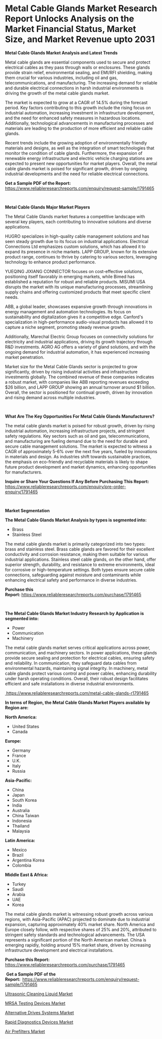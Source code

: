 <p><h1>Metal Cable Glands Market Research Report Unlocks Analysis on the Market Financial Status, Market Size, and Market Revenue upto 2031</h1></p><p><strong>Metal Cable Glands Market Analysis and Latest Trends</strong></p>
<p><p>Metal cable glands are essential components used to secure and protect electrical cables as they pass through walls or enclosures. These glands provide strain relief, environmental sealing, and EMI/RFI shielding, making them crucial for various industries, including oil and gas, telecommunications, and manufacturing. The increasing demand for reliable and durable electrical connections in harsh industrial environments is driving the growth of the metal cable glands market.</p><p>The market is expected to grow at a CAGR of 14.5% during the forecast period. Key factors contributing to this growth include the rising focus on industrial automation, increasing investment in infrastructure development, and the need for enhanced safety measures in hazardous locations. Additionally, technological advancements in manufacturing processes and materials are leading to the production of more efficient and reliable cable glands.</p><p>Recent trends include the growing adoption of environmentally friendly materials and designs, as well as the integration of smart technologies that monitor the condition of cable glands. Furthermore, the expansion of renewable energy infrastructure and electric vehicle charging stations are expected to present new opportunities for market players. Overall, the metal cable glands market is poised for significant growth, driven by ongoing industrial developments and the need for reliable electrical connections.</p></p>
<p><strong>Get a Sample PDF of the Report:&nbsp;</strong> <a href="https://www.reliableresearchreports.com/enquiry/request-sample/1791465?utm_campaign=13&utm_medium=2&utm_source=Github&utm_content=ia&utm_term=09112024&utm_id=metal-cable-glands">https://www.reliableresearchreports.com/enquiry/request-sample/1791465</a></p>
<p>&nbsp;</p>
<p><strong>Metal Cable Glands Major Market Players</strong></p>
<p><p>The Metal Cable Glands market features a competitive landscape with several key players, each contributing to innovative solutions and diverse applications. </p><p>HUGRO specializes in high-quality cable management solutions and has seen steady growth due to its focus on industrial applications. Electrical Connections Ltd emphasizes custom solutions, which has allowed it to expand its presence in niche markets. LAPP GROUP, known for its extensive product range, continues to thrive by catering to various sectors, leveraging technology to enhance product performance.</p><p>YUEQING JIXIANG CONNECTOR focuses on cost-effective solutions, positioning itself favorably in emerging markets, while Bimed has established a reputation for robust and reliable products. MISUMI USA disrupts the market with its unique manufacturing processes, streamlining supply chains and offering customized products that meet specific client needs. </p><p>ABB, a global leader, showcases expansive growth through innovations in energy management and automation technologies. Its focus on sustainability and digitalization gives it a competitive edge. Canford's specialization in high-performance audio-visual products has allowed it to capture a niche segment, promoting steady revenue growth.</p><p>Additionally, Marechal Electric Group focuses on connectivity solutions for electricity and industrial applications, driving its growth trajectory through R&D investments. AGRO AG offers a variety of gland solutions, and with the ongoing demand for industrial automation, it has experienced increasing market penetration.</p><p>Market size for the Metal Cable Glands sector is projected to grow significantly, driven by rising industrial activities and infrastructure investments globally. The combined revenue of these companies indicates a robust market, with companies like ABB reporting revenues exceeding $26 billion, and LAPP GROUP showing an annual turnover around $1 billion. Overall, the sector is positioned for continual growth, driven by innovation and rising demand across multiple industries.</p></p>
<p>&nbsp;</p>
<p><strong>What Are The Key Opportunities For Metal Cable Glands Manufacturers?</strong></p>
<p><p>The metal cable glands market is poised for robust growth, driven by rising industrial automation, increasing infrastructure projects, and stringent safety regulations. Key sectors such as oil and gas, telecommunications, and manufacturing are fueling demand due to the need for durable and secure cable management solutions. The market is expected to witness a CAGR of approximately 5-6% over the next five years, fueled by innovations in materials and design. As industries shift towards sustainable practices, the emphasis on eco-friendly and recyclable materials is likely to shape future product development and market dynamics, enhancing opportunities for manufacturers.</p></p>
<p><strong>Inquire or Share Your Questions If Any Before Purchasing This Report:</strong> <a href="https://www.reliableresearchreports.com/enquiry/pre-order-enquiry/1791465?utm_campaign=13&utm_medium=2&utm_source=Github&utm_content=ia&utm_term=09112024&utm_id=metal-cable-glands">https://www.reliableresearchreports.com/enquiry/pre-order-enquiry/1791465</a></p>
<p>&nbsp;</p>
<p><strong>Market Segmentation</strong></p>
<p><strong>The Metal Cable Glands Market Analysis by types is segmented into:</strong></p>
<p><ul><li>Brass</li><li>Stainless Steel</li></ul></p>
<p><p>The metal cable glands market is primarily categorized into two types: brass and stainless steel. Brass cable glands are favored for their excellent conductivity and corrosion resistance, making them suitable for various industrial applications. Stainless steel cable glands, on the other hand, offer superior strength, durability, and resistance to extreme environments, ideal for corrosive or high-temperature settings. Both types ensure secure cable connections, safeguarding against moisture and contaminants while enhancing electrical safety and performance in diverse industries.</p></p>
<p><strong>Purchase this Report:&nbsp;</strong><a href="https://www.reliableresearchreports.com/purchase/1791465?utm_campaign=13&utm_medium=2&utm_source=Github&utm_content=ia&utm_term=09112024&utm_id=metal-cable-glands">https://www.reliableresearchreports.com/purchase/1791465</a></p>
<p>&nbsp;</p>
<p><strong>The Metal Cable Glands Market Industry Research by Application is segmented into:</strong></p>
<p><ul><li>Power</li><li>Communication</li><li>Machinery</li></ul></p>
<p><p>The metal cable glands market serves critical applications across power, communication, and machinery sectors. In power applications, these glands provide secure sealing and protection for electrical cables, ensuring safety and reliability. In communication, they safeguard data cables from environmental hazards, maintaining signal integrity. In machinery, metal cable glands protect various control and power cables, enhancing durability under harsh operating conditions. Overall, their robust design facilitates efficient and safe installations in diverse industrial environments.</p></p>
<p><a href="https://www.reliableresearchreports.com/metal-cable-glands-r1791465?utm_campaign=13&utm_medium=2&utm_source=Github&utm_content=ia&utm_term=09112024&utm_id=metal-cable-glands">&nbsp;https://www.reliableresearchreports.com/metal-cable-glands-r1791465</a></p>
<p><strong>In terms of Region, the Metal Cable Glands Market Players available by Region are:</strong></p>
<p>
    <p> <strong> North America: </strong>
        <ul>
            <li>United States</li>
            <li>Canada</li>
        </ul>
        </p> 
    <p> <strong> Europe: </strong>
        <ul>
            <li>Germany</li>
            <li>France</li>
            <li>U.K.</li>
            <li>Italy</li>
            <li>Russia</li>
        </ul>
        </p> 
    <p> <strong> Asia-Pacific: </strong>
        <ul>
            <li>China</li>
            <li>Japan</li>
            <li>South Korea</li>
            <li>India</li>
            <li>Australia</li>
            <li>China Taiwan</li>
            <li>Indonesia</li>
            <li>Thailand</li>
            <li>Malaysia</li>
        </ul>
        </p> 
    <p> <strong> Latin America: </strong>
        <ul>
            <li>Mexico</li>
            <li>Brazil</li>
            <li>Argentina Korea</li>
            <li>Colombia</li>
        </ul>
        </p> 
    <p> <strong> Middle East & Africa: </strong>
        <ul>
            <li>Turkey</li>
            <li>Saudi</li>
            <li>Arabia</li>
            <li>UAE</li>
            <li>Korea</li>
        </ul>
    </p>
    </p>
<p><p>The metal cable glands market is witnessing robust growth across various regions, with Asia-Pacific (APAC) projected to dominate due to industrial expansion, capturing approximately 40% market share. North America and Europe closely follow, with respective shares of 25% and 20%, attributed to stringent safety standards and technological advancements. The USA represents a significant portion of the North American market. China is emerging rapidly, holding around 15% market share, driven by increasing infrastructure development and electrical installations.</p></p>
<p><strong>Purchase this Report: </strong><a href="https://www.reliableresearchreports.com/purchase/1791465?utm_campaign=13&utm_medium=2&utm_source=Github&utm_content=ia&utm_term=09112024&utm_id=metal-cable-glands">https://www.reliableresearchreports.com/purchase/1791465</a></p>
<p>&nbsp;<strong>Get a Sample PDF of the Report:&nbsp;&nbsp;</strong><a href="https://www.reliableresearchreports.com/enquiry/request-sample/1791465?utm_campaign=13&utm_medium=2&utm_source=Github&utm_content=ia&utm_term=09112024&utm_id=metal-cable-glands">https://www.reliableresearchreports.com/enquiry/request-sample/1791465</a></p>
<p><strong></strong></p>
<p><p><a href="https://github.com/maniehilp9ib/Market-Research-Report-List-1/blob/main/ultrasonic-cleaning-liquid-market.md?utm_campaign=13&utm_medium=2&utm_source=Github&utm_content=ia&utm_term=09112024&utm_id=metal-cable-glands">Ultrasonic Cleaning Liquid Market</a></p><p><a href="https://issuu.com/reportprime-2/docs/mrsa-testing-devices-market-size-20_0a0290286b394c?utm_campaign=13&utm_medium=2&utm_source=Github&utm_content=ia&utm_term=09112024&utm_id=metal-cable-glands">MRSA Testing Devices Market</a></p><p><a href="https://www.linkedin.com/pulse/alternative-drives-systems-market-research-report-exploring-6msde?utm_campaign=13&utm_medium=2&utm_source=Github&utm_content=ia&utm_term=09112024&utm_id=metal-cable-glands">Alternative Drives Systems Market</a></p><p><a href="https://issuu.com/reportprime-2/docs/rapid-diagnostics-devices-market-si_3df57eb8260518?utm_campaign=13&utm_medium=2&utm_source=Github&utm_content=ia&utm_term=09112024&utm_id=metal-cable-glands">Rapid Diagnostics Devices Market</a></p><p><a href="https://www.linkedin.com/pulse/air-prefilters-market-forecasts-trends-impact-analysis-2024-j439f?utm_campaign=13&utm_medium=2&utm_source=Github&utm_content=ia&utm_term=09112024&utm_id=metal-cable-glands">Air Prefilters Market</a></p></p>